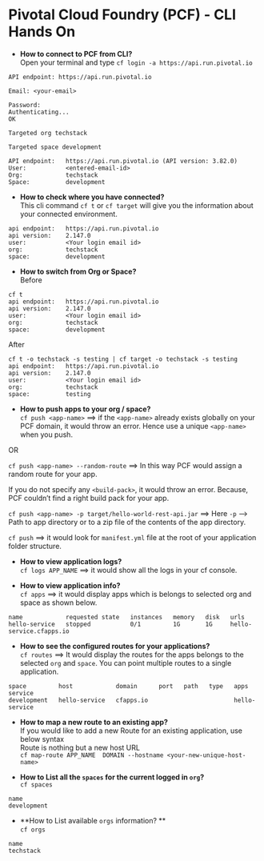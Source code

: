 # Pivotal Cloud Foundry (PCF) - CLI Hands On

* **How to connect to PCF from CLI?**  
Open your terminal and type `cf login -a https://api.run.pivotal.io`
```http request
API endpoint: https://api.run.pivotal.io

Email: <your-email>

Password: 
Authenticating...
OK

Targeted org techstack

Targeted space development

API endpoint:   https://api.run.pivotal.io (API version: 3.82.0)
User:           <entered-email-id>
Org:            techstack
Space:          development
```

* **How to check where you have connected?**  
This cli command `cf t` or `cf target` will give you the information about your connected environment.
```http request
api endpoint:   https://api.run.pivotal.io
api version:    2.147.0
user:           <Your login email id>
org:            techstack
space:          development
```

* **How to switch from Org or Space?**  
Before
```http request
cf t 
api endpoint:   https://api.run.pivotal.io
api version:    2.147.0
user:           <Your login email id>
org:            techstack
space:          development
```
After
```http request
cf t -o techstack -s testing | cf target -o techstack -s testing
api endpoint:   https://api.run.pivotal.io
api version:    2.147.0
user:           <Your login email id>
org:            techstack
space:          testing
```

* **How to push apps to your org / space?**  
`cf push <app-name>`	==> if the `<app-name>` already exists globally on your PCF domain, it would throw an error. Hence use a unique `<app-name>` when you push.

OR

`cf push <app-name> --random-route` ==> In this way PCF would assign a random route for your app.  

If you do not specify any `<build-pack>`, it would throw an error. Because, PCF couldn’t find a right build pack for your app.  

`cf push <app-name> -p target/hello-world-rest-api.jar` ==> Here `-p` —> Path to app directory or to a zip file of the contents of the app directory.  

`cf push` ==> it would look for `manifest.yml` file at the root of your application folder structure.  

* **How to view application logs?**  
`cf logs APP_NAME` ==> it would show all the logs in your cf console.

* **How to view application info?**  
`cf apps` ==> it would display apps which is belongs to selected org and space as shown below.

```http request
name            requested state   instances   memory   disk   urls
hello-service   stopped           0/1         1G       1G     hello-service.cfapps.io
```

* **How to see the configured routes for your applications?**  
`cf routes` ==> It would display the routes for the apps belongs to the selected `org` and `space`.
You can point multiple routes to a single application.

```http request
space         host            domain      port   path   type   apps            service
development   hello-service   cfapps.io                        hello-service
```
* **How to map a new route to an existing app?**  
If you would like to add a new Route for an existing application, use below syntax  
Route is nothing but a new host URL  
`cf map-route APP_NAME  DOMAIN --hostname <your-new-unique-host-name>`  
 
* **How to List all the `spaces` for the current logged in `org`?**  
`cf spaces`  
```http request
name
development
```

* **How to List available `orgs` information? **  
`cf orgs`  
```http request
name
techstack
```